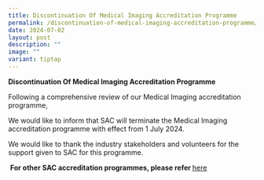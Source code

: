 ```yaml
---
title: Discontinuation Of Medical Imaging Accreditation Programme
permalink: /discontinuation-of-medical-imaging-accreditation-programme/
date: 2024-07-02
layout: post
description: ""
image: ""
variant: tiptap
---
```

<p><strong>Discontinuation Of Medical Imaging Accreditation Programme</strong>
</p>
<p>Following a comprehensive review of our Medical Imaging accreditation
programme,</p>
<p>We would like to inform that SAC will terminate the Medical Imaging accreditation
programme with effect from 1 July 2024.</p>
<p>We would like to thank the industry stakeholders and volunteers for the
support given to SAC for this programme.</p>
<p>&nbsp;<strong>For other SAC accreditation programmes, please refer   </strong>
<a href="https://www.sac-accreditation.gov.sg/services/accreditation-services/Overview (sac-accreditation.gov.sg)" rel="noopener noreferrer nofollow" target="_blank">here</a>
</p>
<p></p>